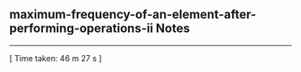 <h2>maximum-frequency-of-an-element-after-performing-operations-ii Notes</h2><hr>[ Time taken: 46 m 27 s ]